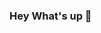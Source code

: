 ### Hey What's up 👋

<!--
**subin131/subin131** is a ✨ _special_ ✨ repository because its `README.md` (this file) appears on your GitHub profile.

Here are some ideas to get you started:

- 🔭 I’m currently working on Front-End Development (React)
- 🌱 I’m currently learning Django
- 
-->
